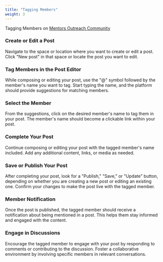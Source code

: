 ```yaml
---
title: "Tagging Members"
weight: 3
---
```

Tagging Members on [Mentors Outreach Community](https://social.mentorsoutreach.org/)

### Create or Edit a Post

Navigate to the space or location where you want to create or edit a post.
Click "New post" in that space or locate the post you want to edit.

### Tag Members in the Post Editor

While composing or editing your post, use the "@" symbol followed by the member's name you want to tag.
Start typing the name, and the platform should provide suggestions for matching members.

### Select the Member

From the suggestions, click on the desired member's name to tag them in your post.
The member's name should become a clickable link within your post.

### Complete Your Post

Continue composing or editing your post with the tagged member's name included.
Add any additional content, links, or media as needed.

### Save or Publish Your Post

After completing your post, look for a "Publish," "Save," or "Update" button, depending on whether you are creating a new post or editing an existing one.
Confirm your changes to make the post live with the tagged member.

### Member Notification

Once the post is published, the tagged member should receive a notification about being mentioned in a post.
This helps them stay informed and engaged with the content.

### Engage in Discussions

Encourage the tagged member to engage with your post by responding to comments or contributing to the discussion.
Foster a collaborative environment by involving specific members in relevant conversations.
